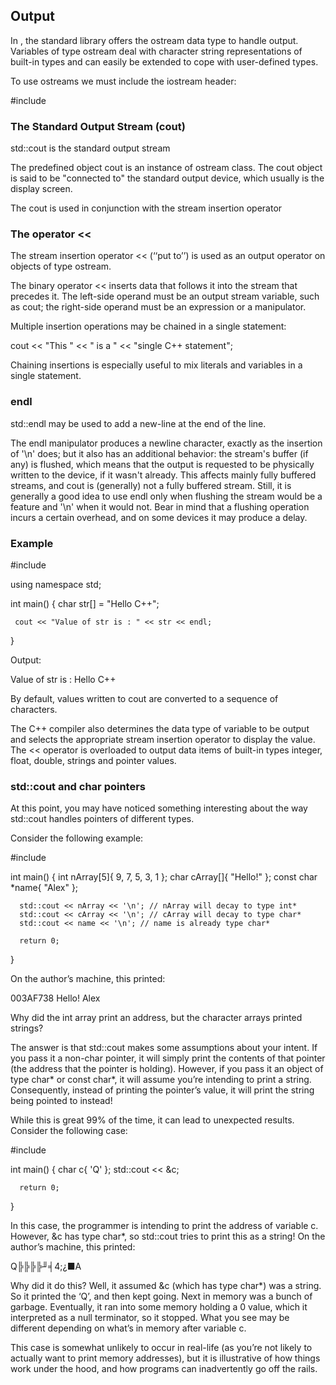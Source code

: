 ## Output

In <ostream>, the standard library offers the ostream data type to handle output. Variables of type ostream deal with character string representations of built-in types and can easily be extended to cope with user-defined types.

To use ostreams we must include the iostream header:

  #include <iostream>



### The Standard Output Stream (cout)

std::cout is the standard output stream

The predefined object cout is an instance of ostream class. The cout object is said to be "connected to" the standard output device, which usually is the display screen.

The cout is used in conjunction with the stream insertion operator



### The operator <<

The stream insertion operator << (‘‘put to’’) is used as an output operator on objects of type ostream.

The binary operator << inserts data that follows it into the stream that precedes it. The left-side operand must be an output stream variable, such as cout; the right-side operand must be an expression or a manipulator.

Multiple insertion operations may be chained in a single statement:

  cout << "This " << " is a " << "single C++ statement";

Chaining insertions is especially useful to mix literals and variables in a single statement.


### endl

std::endl may be used to add a new-line at the end of the line.

The endl manipulator produces a newline character, exactly as the insertion of '\n' does; but it also has an additional behavior: the stream's buffer (if any) is flushed, which means that the output is requested to be physically written to the device, if it wasn't already. This affects mainly fully buffered streams, and cout is (generally) not a fully buffered stream. Still, it is generally a good idea to use endl only when flushing the stream would be a feature and '\n' when it would not. Bear in mind that a flushing operation incurs a certain overhead, and on some devices it may produce a delay.


### Example

  #include <iostream>

  using namespace std;

  int main() {
     char str[] = "Hello C++";

     cout << "Value of str is : " << str << endl;
  }

Output:

  Value of str is : Hello C++


By default, values written to cout are converted to a sequence of characters.

The C++ compiler also determines the data type of variable to be output and selects the appropriate stream insertion operator to display the value. The << operator is overloaded to output data items of built-in types integer, float, double, strings and pointer values.



### std::cout and char pointers

At this point, you may have noticed something interesting about the way std::cout handles pointers of different types.

Consider the following example:

  #include <iostream>

  int main()
  {
      int nArray[5]{ 9, 7, 5, 3, 1 };
      char cArray[]{ "Hello!" };
      const char *name{ "Alex" };

      std::cout << nArray << '\n'; // nArray will decay to type int*
      std::cout << cArray << '\n'; // cArray will decay to type char*
      std::cout << name << '\n'; // name is already type char*

      return 0;
  }

On the author’s machine, this printed:

  003AF738
  Hello!
  Alex

Why did the int array print an address, but the character arrays printed strings?

The answer is that std::cout makes some assumptions about your intent. If you pass it a non-char pointer, it will simply print the contents of that pointer (the address that the pointer is holding). However, if you pass it an object of type char\* or const char\*, it will assume you’re intending to print a string. Consequently, instead of printing the pointer’s value, it will print the string being pointed to instead!

While this is great 99% of the time, it can lead to unexpected results. Consider the following case:

  #include <iostream>

  int main()
  {
      char c{ 'Q' };
      std::cout << &c;

      return 0;
  }

In this case, the programmer is intending to print the address of variable c. However, &c has type char*, so std::cout tries to print this as a string! On the author’s machine, this printed:

Q╠╠╠╠╜╡4;¿■A

Why did it do this? Well, it assumed &c (which has type char*) was a string. So it printed the ‘Q’, and then kept going. Next in memory was a bunch of garbage. Eventually, it ran into some memory holding a 0 value, which it interpreted as a null terminator, so it stopped. What you see may be different depending on what’s in memory after variable c.

This case is somewhat unlikely to occur in real-life (as you’re not likely to actually want to print memory addresses), but it is illustrative of how things work under the hood, and how programs can inadvertently go off the rails.
